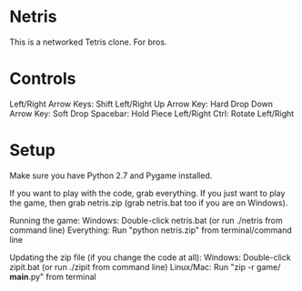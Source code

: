 Netris
======

This is a networked Tetris clone.  For bros.

Controls
========

Left/Right Arrow Keys: Shift Left/Right
Up Arrow Key: Hard Drop
Down Arrow Key: Soft Drop
Spacebar: Hold Piece
Left/Right Ctrl: Rotate Left/Right

Setup
=====
Make sure you have Python 2.7 and Pygame installed.

If you want to play with the code, grab everything.  If you just want to play the game, then grab netris.zip
(grab netris.bat too if you are on Windows).

Running the game:
    Windows: Double-click netris.bat (or run ./netris from command line)
    Everything: Run "python netris.zip" from terminal/command line

Updating the zip file (if you change the code at all):
    Windows: Double-click zipit.bat (or run ./zipit from command line)
    Linux/Mac: Run "zip -r game/ __main__.py" from terminal